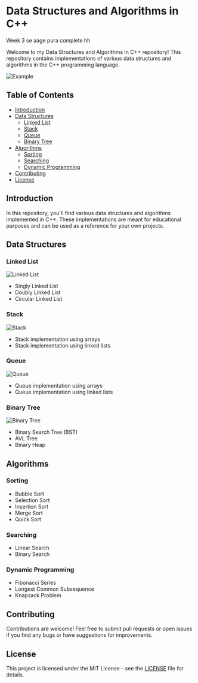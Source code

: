 # Data Structures and Algorithms in C++
Week 3 se aage pura complete hh


Welcome to my Data Structures and Algorithms in C++ repository! This repository contains implementations of various data structures and algorithms in the C++ programming language.

![Example](images/example.png)

## Table of Contents

- [Introduction](#introduction)
- [Data Structures](#data-structures)
  - [Linked List](#linked-list)
  - [Stack](#stack)
  - [Queue](#queue)
  - [Binary Tree](#binary-tree)
- [Algorithms](#algorithms)
  - [Sorting](#sorting)
  - [Searching](#searching)
  - [Dynamic Programming](#dynamic-programming)
- [Contributing](#contributing)
- [License](#license)

## Introduction

In this repository, you'll find various data structures and algorithms implemented in C++. These implementations are meant for educational purposes and can be used as a reference for your own projects.

## Data Structures

### Linked List

![Linked List](images/linked-list.png)

- Singly Linked List
- Doubly Linked List
- Circular Linked List

### Stack

![Stack](images/stack.png)

- Stack implementation using arrays
- Stack implementation using linked lists

### Queue

![Queue](images/queue.png)

- Queue implementation using arrays
- Queue implementation using linked lists

### Binary Tree

![Binary Tree](images/binary-tree.png)

- Binary Search Tree (BST)
- AVL Tree
- Binary Heap

## Algorithms

### Sorting

- Bubble Sort
- Selection Sort
- Insertion Sort
- Merge Sort
- Quick Sort

### Searching

- Linear Search
- Binary Search

### Dynamic Programming

- Fibonacci Series
- Longest Common Subsequence
- Knapsack Problem

## Contributing

Contributions are welcome! Feel free to submit pull requests or open issues if you find any bugs or have suggestions for improvements.

## License

This project is licensed under the MIT License - see the [LICENSE](LICENSE) file for details.

